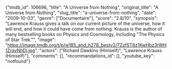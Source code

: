 {"tmdb_id": 106696, "title": "A Universe from Nothing", "original_title": "A Universe from Nothing", "slug_title": "a-universe-from-nothing", "date": "2009-10-03", "genre": ["Documentaire"], "score": "2.8/10", "synopsis": "Lawrence Krauss gives a talk on our current picture of the universe, how it will end, and how it could have come from nothing. Krauss is the author of many bestselling books on Physics and Cosmology, including \"The Physics of Star Trek.\"", "image": "https://image.tmdb.org/t/p/w185_and_h278_bestv2/7ZzfST8z1KwHbz3rWH1ZrqvNhDj.jpg", "actors": ["Richard Dawkins (Himself)", "Lawrence Krauss (Himself)"], "comments": [], "recommandations_id": [], "youtube_key": "notfound"}